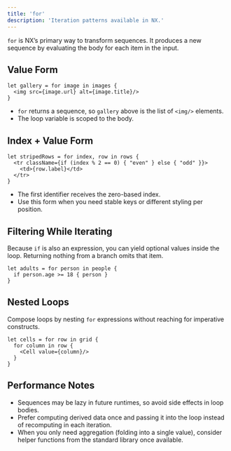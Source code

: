 ```yaml
---
title: 'for'
description: 'Iteration patterns available in NX.'
---
```


`for` is NX’s primary way to transform sequences. It produces a new sequence by evaluating the body for each item in the input.

## Value Form

```nx
let gallery = for image in images {
  <img src={image.url} alt={image.title}/>
}
```

- `for` returns a sequence, so `gallery` above is the list of `<img/>` elements.
- The loop variable is scoped to the body.

## Index + Value Form

```nx
let stripedRows = for index, row in rows {
  <tr className={if (index % 2 == 0) { "even" } else { "odd" }}>
    <td>{row.label}</td>
  </tr>
}
```

- The first identifier receives the zero-based index.
- Use this form when you need stable keys or different styling per position.

## Filtering While Iterating
Because `if` is also an expression, you can yield optional values inside the loop. Returning nothing from a branch omits that item.

```nx
let adults = for person in people {
  if person.age >= 18 { person }
}
```

## Nested Loops
Compose loops by nesting `for` expressions without reaching for imperative constructs.

```nx
let cells = for row in grid {
  for column in row {
    <Cell value={column}/>
  }
}
```

## Performance Notes
- Sequences may be lazy in future runtimes, so avoid side effects in loop bodies.
- Prefer computing derived data once and passing it into the loop instead of recomputing in each iteration.
- When you only need aggregation (folding into a single value), consider helper functions from the standard library once available.
